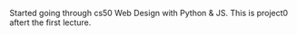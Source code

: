Started going through cs50 Web Design with Python & JS. This is project0 aftert the first lecture. 

